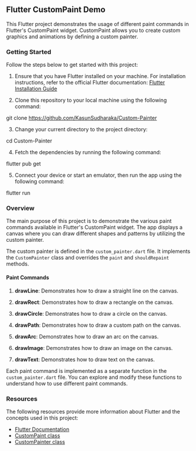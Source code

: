 ## Flutter CustomPaint Demo

This Flutter project demonstrates the usage of different paint commands in Flutter's CustomPaint widget. CustomPaint allows you to create custom graphics and animations by defining a custom painter.

### Getting Started

Follow the steps below to get started with this project:

1. Ensure that you have Flutter installed on your machine. For installation instructions, refer to the official Flutter documentation: [Flutter Installation Guide](https://flutter.dev/docs/get-started/install)

2. Clone this repository to your local machine using the following command:

git clone https://github.com/KasunSudharaka/Custom-Painter

3. Change your current directory to the project directory:

cd Custom-Painter

4. Fetch the dependencies by running the following command:

flutter pub get

5. Connect your device or start an emulator, then run the app using the following command:

flutter run

### Overview

The main purpose of this project is to demonstrate the various paint commands available in Flutter's CustomPaint widget. The app displays a canvas where you can draw different shapes and patterns by utilizing the custom painter.

The custom painter is defined in the `custom_painter.dart` file. It implements the `CustomPainter` class and overrides the `paint` and `shouldRepaint` methods.

#### Paint Commands

1. **drawLine**: Demonstrates how to draw a straight line on the canvas.

2. **drawRect**: Demonstrates how to draw a rectangle on the canvas.

3. **drawCircle**: Demonstrates how to draw a circle on the canvas.

4. **drawPath**: Demonstrates how to draw a custom path on the canvas.

5. **drawArc**: Demonstrates how to draw an arc on the canvas.

6. **drawImage**: Demonstrates how to draw an image on the canvas.

7. **drawText**: Demonstrates how to draw text on the canvas.

Each paint command is implemented as a separate function in the `custom_painter.dart` file. You can explore and modify these functions to understand how to use different paint commands.

### Resources

The following resources provide more information about Flutter and the concepts used in this project:

- [Flutter Documentation](https://flutter.dev/docs)
- [CustomPaint class](https://api.flutter.dev/flutter/rendering/CustomPaint-class.html)
- [CustomPainter class](https://api.flutter.dev/flutter/rendering/CustomPainter-class.html)
